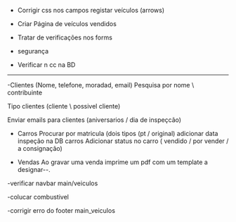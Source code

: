 



- Corrigir css nos campos registar veículos (arrows)

- Criar Página de veículos vendidos

- Tratar de verificações nos forms

- segurança

- Verificar n cc na BD

___________________________________________________________

-Clientes (Nome, telefone, moradad, email)
Pesquisa por nome \ contribuinte 

Tipo clientes (cliente \ possivel cliente)

Enviar emails para clientes (aniversarios / dia de inspeçcão)

- Carros
Procurar por matricula (dois tipos (pt / original)
adicionar data inspeção na DB carros
Adicionar status no carro ( vendido / por vender / a consignação)

- Vendas
Ao gravar uma venda imprime um pdf com um template a designar--.
 
 -verificar navbar main/veiculos

 -colucar combustivel

 -corrigir erro do footer main_veiculos